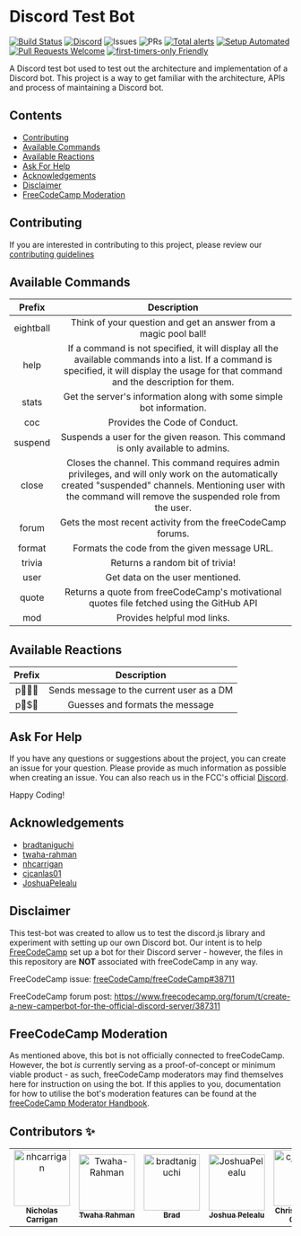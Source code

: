 # Discord Test Bot

[![Build Status](https://travis-ci.org/bradtaniguchi/discord-bot-test.svg?branch=master)](https://travis-ci.org/bradtaniguchi/discord-bot-test)
[![Discord](https://img.shields.io/discord/705679411936100416?color=purple)](https://discord.gg/BqRZ85t)
![Issues](https://img.shields.io/github/issues/bradtaniguchi/discord-bot-test)
![PRs](https://img.shields.io/github/issues-pr/bradtaniguchi/discord-bot-test)
[![Total alerts](https://img.shields.io/lgtm/alerts/g/bradtaniguchi/discord-bot-test.svg?logo=lgtm&logoWidth=18)](https://lgtm.com/projects/g/bradtaniguchi/discord-bot-test/alerts/)
[![Setup Automated](https://img.shields.io/badge/setup-automated-blue?logo=gitpod)](https://gitpod.io/from-referrer/)
[![Pull Requests Welcome](https://img.shields.io/badge/PRs-welcome-brightgreen.svg?style=flat)](http://makeapullrequest.com)
[![first-timers-only Friendly](https://img.shields.io/badge/first--timers--only-friendly-blue.svg)](http://www.firsttimersonly.com/)

A Discord test bot used to test out the architecture and implementation of a Discord bot. This project is a way to get familiar with the architecture, APIs and process of maintaining a Discord bot.

## Contents

<!-- toc -->

- [Contributing](#contributing)
- [Available Commands](#available-commands)
- [Available Reactions](#available-reactions)
- [Ask For Help](#ask-for-help)
- [Acknowledgements](#acknowledgements)
- [Disclaimer](#disclaimer)
- [FreeCodeCamp Moderation](#freecodecamp-moderation)

<!-- tocstop -->

## Contributing

If you are interested in contributing to this project, please review our [contributing guidelines](CONTRIBUTING.md)

## Available Commands

|  Prefix   |                                                                                                   Description                                                                                                    |
| :-------: | :--------------------------------------------------------------------------------------------------------------------------------------------------------------------------------------------------------------: |
| eightball |                                                                         Think of your question and get an answer from a magic pool ball!                                                                         |
|   help    |            If a command is not specified, it will display all the available commands into a list. If a command is specified, it will display the usage for that command and the description for them.            |
|   stats   |                                                                       Get the server's information along with some simple bot information.                                                                       |
|    coc    |                                                                                          Provides the Code of Conduct.                                                                                           |
|  suspend  |                                                                 Suspends a user for the given reason. This command is only available to admins.                                                                  |
|   close   | Closes the channel. This command requires admin privileges, and will only work on the automatically created "suspended" channels. Mentioning user with the command will remove the suspended role from the user. |
|   forum   |                                                                           Gets the most recent activity from the freeCodeCamp forums.                                                                            |
|  format   |                                                                                   Formats the code from the given message URL.                                                                                   |
|  trivia   |                                                                                         Returns a random bit of trivia!                                                                                          |
|   user    |                                                                                         Get data on the user mentioned.                                                                                          |
|   quote   |                                                            Returns a quote from freeCodeCamp's motivational quotes file fetched using the GitHub API                                                             |
|    mod    |                                                                                           Provides helpful mod links.                                                                                            |

## Available Reactions

| Prefix |                Description                |
| :----: | :---------------------------------------: |
|   p   | Sends message to the current user as a DM |
|   p$   |      Guesses and formats the message      |

## Ask For Help

If you have any questions or suggestions about the project, you can create an issue for your question. Please provide as much information as possible when creating an issue. You can also reach us in the FCC's official [Discord](https://discord.gg/KVUmVXA).

Happy Coding!

## Acknowledgements

- [bradtaniguchi](https://github.com/bradtaniguchi)
- [twaha-rahman](https://github.com/twaha-rahman)
- [nhcarrigan](https://github.com/nhcarrigan)
- [cjcanlas01](https://github.com/cjcanlas01)
- [JoshuaPelealu](https://github.com/JoshuaPelealu)

## Disclaimer

This test-bot was created to allow us to test the discord.js library and experiment with setting up our own Discord bot. Our intent is to help [FreeCodeCamp](https://www.freecodecamp.org) set up a bot for their Discord server - however, the files in this repository are **NOT** associated with freeCodeCamp in any way.

FreeCodeCamp issue:
[freeCodeCamp/freeCodeCamp#38711](https://github.com/freeCodeCamp/freeCodeCamp/issues/38711)

FreeCodeCamp forum post:
https://www.freecodecamp.org/forum/t/create-a-new-camperbot-for-the-official-discord-server/387311

## FreeCodeCamp Moderation

As mentioned above, this bot is not officially connected to freeCodeCamp. However, the bot _is_ currently serving as a proof-of-concept or minimum viable product - as such, freeCodeCamp moderators may find themselves here for instruction on using the bot. If this applies to you, documentation for how to utilise the bot's moderation features can be found at the [freeCodeCamp Moderator Handbook](https://forum.freecodecamp.org/t/the-freecodecamp-moderator-handbook/18295).
## Contributors :sparkles:
<table>
<tr>
                <td align="center">
                    <a href="https://github.com/nhcarrigan">
                        <img src="https://avatars1.githubusercontent.com/u/63889819?v=4" width="100;" alt="nhcarrigan"/>
                        <br />
                        <sub><b>Nicholas Carrigan</b></sub>
                    </a>
                </td>
                <td align="center">
                    <a href="https://github.com/Twaha-Rahman">
                        <img src="https://avatars1.githubusercontent.com/u/39026437?v=4" width="100;" alt="Twaha-Rahman"/>
                        <br />
                        <sub><b>Twaha Rahman</b></sub>
                    </a>
                </td>
                <td align="center">
                    <a href="https://github.com/bradtaniguchi">
                        <img src="https://avatars3.githubusercontent.com/u/10079147?v=4" width="100;" alt="bradtaniguchi"/>
                        <br />
                        <sub><b>Brad</b></sub>
                    </a>
                </td>
                <td align="center">
                    <a href="https://github.com/JoshuaPelealu">
                        <img src="https://avatars1.githubusercontent.com/u/45566099?v=4" width="100;" alt="JoshuaPelealu"/>
                        <br />
                        <sub><b>Joshua Pelealu</b></sub>
                    </a>
                </td>
                <td align="center">
                    <a href="https://github.com/cjcanlas01">
                        <img src="https://avatars1.githubusercontent.com/u/40020298?v=4" width="100;" alt="cjcanlas01"/>
                        <br />
                        <sub><b>Christian John Canlas</b></sub>
                    </a>
                </td>
                <td align="center">
                    <a href="https://github.com/takuma-watanabe">
                        <img src="https://avatars2.githubusercontent.com/u/32568002?v=4" width="100;" alt="takuma-watanabe"/>
                        <br />
                        <sub><b>Takuma</b></sub>
                    </a>
                </td></tr>
</table>


